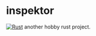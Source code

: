 # inspektor
[![Rust](https://github.com/poonai/inspektor/actions/workflows/rust.yml/badge.svg)](https://github.com/poonai/inspektor/actions/workflows/rust.yml)
another hobby rust project. 
